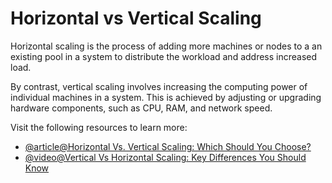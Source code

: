 # Horizontal vs Vertical Scaling

Horizontal scaling is the process of adding more machines or nodes to a an existing pool in a system to distribute the workload and address increased load.

By contrast, vertical scaling involves increasing the computing power of individual machines in a system. This is achieved by adjusting or upgrading hardware components, such as CPU, RAM, and network speed.

Visit the following resources to learn more:

- [@article@Horizontal Vs. Vertical Scaling: Which Should You Choose?](https://www.cloudzero.com/blog/horizontal-vs-vertical-scaling/)
- [@video@Vertical Vs Horizontal Scaling: Key Differences You Should Know](https://www.youtube.com/watch?v=dvRFHG2-uYs)